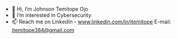 - 👋 Hi, I’m Johnson Temitope Ojo
- 👀 I’m interested in Cybersecurity
- 📫 Reach me on LinkedIn - www.linkedin.com/in/jtemitope    E-mail: jtemitope384@gmail.com

<!---
jtemitope/jtemitope is a ✨ special ✨ repository because its `README.md` (this file) appears on your GitHub profile.
You can click the Preview link to take a look at your changes.
--->
